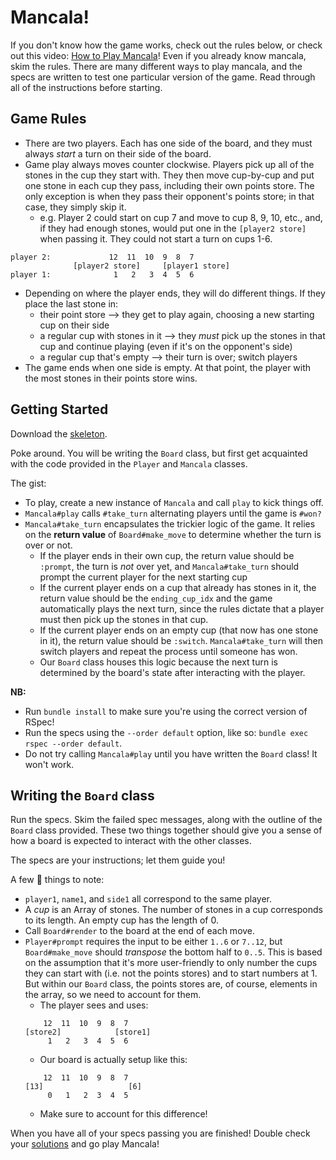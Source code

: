 # Mancala!

If you don't know how the game works, check out the rules below, or
check out this video: [How to Play Mancala](https://youtu.be/-A-djjimCcM)!
Even if you already know mancala, skim the rules. There are many different
ways to play mancala, and the specs are written to test one particular
version of the game. Read through all of the instructions before starting.

## Game Rules

- There are two players. Each has one side of the board, and they must
always *start* a turn on their side of the board.
- Game play always moves counter clockwise. Players pick up all of the
stones in the cup they start with. They then move cup-by-cup and put one
stone in each cup they pass, including their own points store. The only
exception is when they pass their opponent's points store; in that case,
they simply skip it.
  - e.g. Player 2 could start on cup 7 and move to cup 8, 9, 10, etc.,
  and, if they had enough stones, would put one in the `[player2 store]`
  when passing it. They could not start a turn on cups 1-6.
```
player 2:             12  11  10  9  8  7
              [player2 store]     [player1 store]
player 1:              1   2   3  4  5  6
```
- Depending on where the player ends, they will do different things. If
they place the last stone in:
  - their point store --> they get to play again, choosing a new starting
  cup on their side
  - a regular cup with stones in it --> they *must* pick up the stones in
  that cup and continue playing (even if it's on the opponent's side)
  - a regular cup that's empty --> their turn is over; switch players
- The game ends when one side is empty. At that point, the player with the
most stones in their points store wins.

## Getting Started

Download the [skeleton][mancala-skeleton].

Poke around. You will be writing the `Board` class, but first get acquainted
with the code provided in the `Player` and `Mancala` classes.

The gist:
* To play, create a new instance of `Mancala` and call `play` to kick things off.
* `Mancala#play` calls `#take_turn` alternating players until the game is `#won?`
* `Mancala#take_turn` encapsulates the trickier logic of the game. It relies on
the **return value** of `Board#make_move` to determine whether the turn is over or not.
  - If the player ends in their own cup, the return value should be
  `:prompt`, the turn is *not* over yet, and `Mancala#take_turn` should
  prompt the current player for the next starting cup
  - If the current player ends on a cup that already has stones in it,
  the return value should be the `ending_cup_idx` and the game automatically
  plays the next turn, since the rules dictate that a player must then
  pick up the stones in that cup.
  - If the current player ends on an empty cup (that now has one stone
    in it), the return value should be `:switch`. `Mancala#take_turn`
    will then switch players and repeat the process until someone has won.
  + Our `Board` class houses this logic because the next turn is determined
  by the board's state after interacting with the player.

**NB:**
 + Run `bundle install` to make sure you're using the correct version of RSpec!
 + Run the specs using the `--order default` option, like so:
 `bundle exec rspec --order default`.
 + Do not try calling `Mancala#play` until you have written the `Board` class!
 It won't work.

[mancala-skeleton]: skeleton.zip?raw=true

## Writing the `Board` class

Run the specs. Skim the failed spec messages, along with the outline of the
`Board` class provided. These two things together should give you a sense of how
a board is expected to interact with the other classes.

The specs are your instructions; let them guide you!

A few :key: things to note:
 * `player1`, `name1`, and `side1` all correspond to the same player.
 * A *cup* is an Array of stones. The number of stones in a cup corresponds
 to its length. An empty cup has the length of 0.
 * Call `Board#render` to the board at the end of each move.
 * `Player#prompt` requires the input to be either `1..6` or `7..12`,
 but `Board#make_move` should *transpose* the bottom half to `0..5`.
 This is based on the assumption that it's more user-friendly to only
 number the cups they can start with (i.e. not the points stores) and to
 start numbers at 1. But within our `Board` class, the points stores are,
 of course, elements in the array, so we need to account for them.
   * The player sees and uses:
   ```
       12  11  10  9  8  7
   [store2]            [store1]
        1   2   3  4  5  6
   ```
   * Our board is actually setup like this:
   ```
       12  11  10  9  8  7
   [13]                   [6]
        0   1   2  3  4  5
   ```
   * Make sure to account for this difference!

When you have all of your specs passing you are finished! Double check
your [solutions][mancala-solutions] and go play Mancala!

[mancala-solutions]: solution
